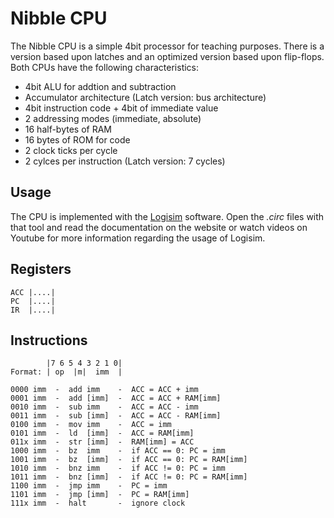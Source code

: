 Nibble CPU
==========

The Nibble CPU is a simple 4bit processor for teaching purposes. There is a version based upon
latches and an optimized version based upon flip-flops. Both CPUs have the following
characteristics:

- 4bit ALU for addtion and subtraction
- Accumulator architecture (Latch version: bus architecture)
- 4bit instruction code + 4bit of immediate value
- 2 addressing modes (immediate, absolute)
- 16 half-bytes of RAM
- 16 bytes of ROM for code
- 2 clock ticks per cycle
- 2 cylces per instruction (Latch version: 7 cycles)


Usage
-----

The CPU is implemented with the [Logisim](http://www.cburch.com/logisim) software. Open the *.circ*
files with that tool and read the documentation on the website or watch videos on Youtube for more
information regarding the usage of Logisim.


Registers
---------

```
ACC |....|
PC  |....|
IR  |....|
```


Instructions
------------

```
        |7 6 5 4 3 2 1 0|
Format: | op  |m|  imm  |
```

```
0000 imm  -  add imm    -  ACC = ACC + imm
0001 imm  -  add [imm]  -  ACC = ACC + RAM[imm]
0010 imm  -  sub imm    -  ACC = ACC - imm
0011 imm  -  sub [imm]  -  ACC = ACC - RAM[imm]
0100 imm  -  mov imm    -  ACC = imm
0101 imm  -  ld  [imm]  -  ACC = RAM[imm]
011x imm  -  str [imm]  -  RAM[imm] = ACC
1000 imm  -  bz  imm    -  if ACC == 0: PC = imm
1001 imm  -  bz  [imm]  -  if ACC == 0: PC = RAM[imm]
1010 imm  -  bnz imm    -  if ACC != 0: PC = imm
1011 imm  -  bnz [imm]  -  if ACC != 0: PC = RAM[imm]
1100 imm  -  jmp imm    -  PC = imm
1101 imm  -  jmp [imm]  -  PC = RAM[imm]
111x imm  -  halt       -  ignore clock
```

